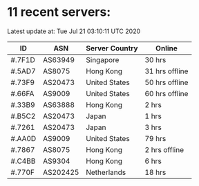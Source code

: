 # 11 recent servers:

Latest update at: Tue Jul 21 03:10:11 UTC 2020

| ID | ASN | Server Country | Online |
| -- | --- | -------------- | ------ |
| #.7F1D | AS63949 | Singapore | 30 hrs |
| #.5AD7 | AS8075 | Hong Kong | 31 hrs offline |
| #.73F9 | AS20473 | United States | 50 hrs offline |
| #.66FA | AS9009 | United States | 60 hrs offline |
| #.33B9 | AS63888 | Hong Kong | 2 hrs |
| #.B5C2 | AS20473 | Japan | 1 hrs |
| #.7261 | AS20473 | Japan | 3 hrs |
| #.AA0D | AS9009 | United States | 79 hrs |
| #.7867 | AS8075 | Hong Kong | 2 hrs offline |
| #.C4BB | AS9304 | Hong Kong | 6 hrs |
| #.770F | AS202425 | Netherlands | 18 hrs |

